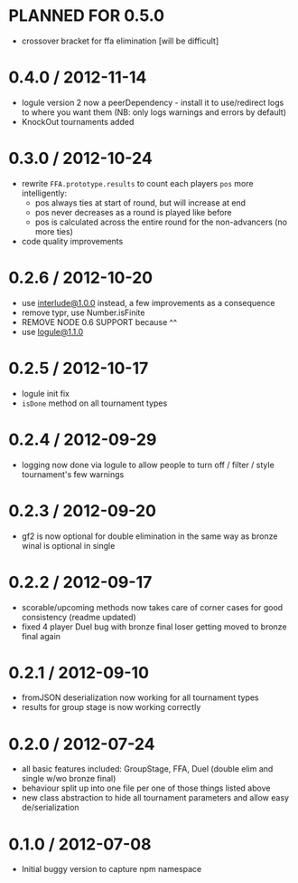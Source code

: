 PLANNED FOR 0.5.0
==================
  * crossover bracket for ffa elimination [will be difficult]

0.4.0 / 2012-11-14
==================
  * logule version 2 now a peerDependency - install it to use/redirect logs to where you want them (NB: only logs warnings and errors by default)
  * KnockOut tournaments added

0.3.0 / 2012-10-24
==================
  * rewrite `FFA.prototype.results` to count each players `pos` more intelligently:
    - pos always ties at start of round, but will increase at end
    - pos never decreases as a round is played like before
    - pos is calculated across the entire round for the non-advancers (no more ties)
  * code quality improvements

0.2.6 / 2012-10-20
==================
  * use interlude@1.0.0 instead, a few improvements as a consequence
  * remove typr, use Number.isFinite
  * REMOVE NODE 0.6 SUPPORT because ^^
  * use logule@1.1.0

0.2.5 / 2012-10-17
==================
  * logule init fix
  * `isDone` method on all tournament types

0.2.4 / 2012-09-29
==================
  * logging now done via logule to allow people to turn off / filter / style tournament's few warnings

0.2.3 / 2012-09-20
==================
  * gf2 is now optional for double elimination in the same way as bronze winal is optional in single

0.2.2 / 2012-09-17
==================
  * scorable/upcoming methods now takes care of corner cases for good consistency (readme updated)
  * fixed 4 player Duel bug with bronze final loser getting moved to bronze final again

0.2.1 / 2012-09-10
==================
  * fromJSON deserialization now working for all tournament types
  * results for group stage is now working correctly

0.2.0 / 2012-07-24
==================
  * all basic features included: GroupStage, FFA, Duel (double elim and single w/wo bronze final)
  * behaviour split up into one file per one of those things listed above
  * new class abstraction to hide all tournament parameters and allow easy de/serialization

0.1.0 / 2012-07-08
==================
  * Initial buggy version to capture npm namespace
